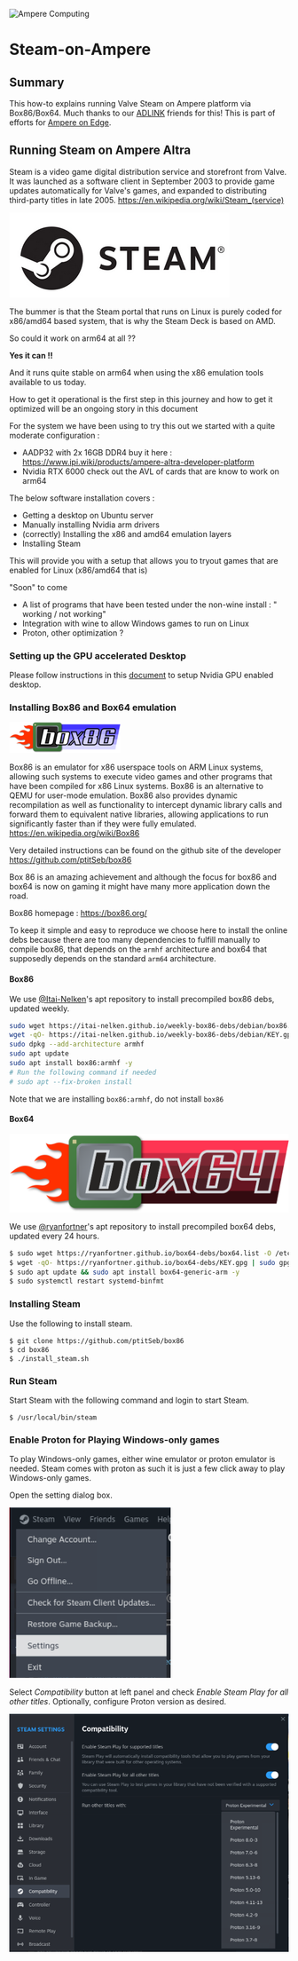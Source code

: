 ![Ampere Computing](https://avatars2.githubusercontent.com/u/34519842?s=400&u=1d29afaac44f477cbb0226139ec83f73faefe154&v=4)

# Steam-on-Ampere

## Summary

This how-to explains running Valve Steam on Ampere platform via Box86/Box64. Much thanks to our [ADLINK](https://www.ipi.wiki) friends for this! This is part of efforts for [Ampere on Edge](https://amperecomputing.com/home/edge). 
## Running Steam on Ampere Altra 

Steam is a video game digital distribution service and storefront from Valve. It was launched as a software client in September 2003 to provide game updates automatically for Valve's games, and expanded to distributing third-party titles in late 2005. 
https://en.wikipedia.org/wiki/Steam_(service)

![image-20230713175951524](Steam_install.assets/image-20230713175951524.png)



The bummer is that the Steam portal that runs on Linux is purely coded for x86/amd64 based system, that is why the Steam Deck is based on AMD.

So could it work on arm64 at all ?? 

**Yes it can !!** 

And it runs quite stable on arm64 when using the x86 emulation tools available to us today. 

How to get it operational is the first step in this journey and how to get it optimized will be an ongoing story in this document



For the system we have been using to try this out we started with a quite moderate configuration : 

- AADP32 with 2x 16GB DDR4       buy it here :   https://www.ipi.wiki/products/ampere-altra-developer-platform
- Nvidia RTX 6000                            check out the AVL of cards that are know to work on arm64



The below software installation covers :  

- Getting a desktop on Ubuntu server
- Manually installing Nvidia arm drivers
- (correctly) Installing the x86 and amd64 emulation layers 
- Installing Steam

This will provide you with a setup that allows you to tryout games that are enabled for Linux (x86/amd64 that is)



"Soon" to come 

- A list of programs that have been tested under the non-wine install : " working / not working"  
- Integration with wine to allow Windows games to run on Linux
- Proton, other optimization ?

### Setting up the GPU accelerated Desktop
Please follow instructions in this [document](https://github.com/AmpereComputing/NVIDIA-GPU-Accelerated-Linux-Desktop-on-Ampere/) to setup Nvidia GPU enabled desktop. 

### Installing Box86 and Box64 emulation

![Box86_Logo](Steam_install.assets/Box86_Logo.png)

Box86 is an emulator for x86 userspace tools on ARM Linux systems, allowing such systems to execute video games and other programs that have been compiled for x86 Linux systems. Box86 is an alternative to QEMU for user-mode emulation. Box86 also provides dynamic recompilation as well as functionality to intercept dynamic library calls and forward them to equivalent native libraries, allowing applications to run significantly faster than if they were fully emulated. https://en.wikipedia.org/wiki/Box86

Very detailed instructions can be found on the github site of the developer   https://github.com/ptitSeb/box86

Box 86  is an amazing achievement and although the focus for box86 and box64 is now on gaming it might have many more application down the road. 

Box86 homepage : https://box86.org/

To keep it simple and easy to reproduce we choose here to install the online debs because there are too many dependencies to fulfill manually to compile box86, that depends on the `armhf` architecture and box64 that supposedly depends on the standard `arm64` architecture. 


#### Box86
We use [@Itai-Nelken](https://github.com/Itai-Nelken)'s apt repository to install precompiled box86 debs, updated weekly.

```sh
sudo wget https://itai-nelken.github.io/weekly-box86-debs/debian/box86.list -O /etc/apt/sources.list.d/box86.list
wget -qO- https://itai-nelken.github.io/weekly-box86-debs/debian/KEY.gpg | sudo gpg --dearmor -o /etc/apt/trusted.gpg.d/box86-debs-archive-keyring.gpg
sudo dpkg --add-architecture armhf
sudo apt update
sudo apt install box86:armhf -y
# Run the following command if needed
# sudo apt --fix-broken install

```

Note that we are installing `box86:armhf`, do not install `box86`



#### Box64
![Box64_Logo](Steam_install.assets/Box64_Logo.png)

We use [@ryanfortner](https://github.com/ryanfortner)'s apt repository to install precompiled box64 debs, updated every 24 hours.

```sh 
$ sudo wget https://ryanfortner.github.io/box64-debs/box64.list -O /etc/apt/sources.list.d/box64.list
$ wget -qO- https://ryanfortner.github.io/box64-debs/KEY.gpg | sudo gpg --dearmor -o /etc/apt/trusted.gpg.d/box64-debs-archive-keyring.gpg
$ sudo apt update && sudo apt install box64-generic-arm -y
$ sudo systemctl restart systemd-binfmt
```



### Installing Steam

Use the following to install steam. 

```
$ git clone https://github.com/ptitSeb/box86
$ cd box86
$ ./install_steam.sh
```

### Run Steam 

Start Steam with the following command and login to start Steam. 
```
$ /usr/local/bin/steam
```

### Enable Proton for Playing Windows-only games

To play Windows-only games, either wine emulator or proton emulator is needed. Steam comes with proton as such it is just a few click away to play Windows-only games. 

Open the setting dialog box. 

![Open Setting](images/steam-setting-menu.png)

Select *Compatibility* button at left panel and check *Enable Steam Play for all other titles*. Optionally, configure Proton version as desired. 

![Open Setting](images/steam-setting-compatibility.png)


